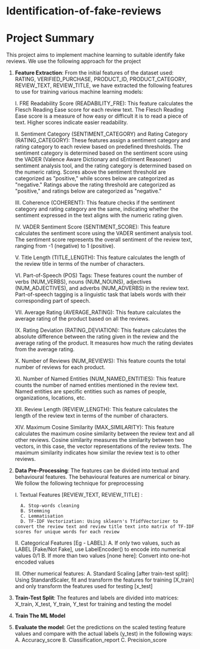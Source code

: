 # Identification-of-fake-reviews

# Project Summary
This project aims to implement machine learning to suitable identify fake reviews. We use the following approach for the project

1. __Feature Extraction__: From the initial features of the dataset used: RATING, VERIFIED_PURCHASE, PRODUCT_ID, PRODUCT_CATEGORY, REVIEW_TEXT, REVIEW_TITLE, we have extracted the following features to use for training various machine learning models:
   
     I.  FRE Readability Score (READABILITY_FRE): This feature calculates the Flesch Reading Ease score for each review text. The Flesch Reading Ease score is a measure of how easy or difficult it is to read a piece of text. Higher scores indicate easier readability.

      II.  Sentiment Category (SENTIMENT_CATEGORY) and Rating Category (RATING_CATEGORY): These features assign a sentiment category and rating category to each review based on predefined thresholds. The sentiment category is determined based on the sentiment score using the VADER (Valence Aware Dictionary and sEntiment Reasoner) sentiment analysis tool, and the rating category is determined based on the numeric rating. Scores above the sentiment threshold are categorized as "positive," while scores below are categorized as "negative." Ratings above the rating threshold are categorized as "positive," and ratings below are categorized as "negative."

      III. Coherence (COHERENT): This feature checks if the sentiment category and rating category are the same, indicating whether the sentiment expressed in the text aligns with the numeric rating given.

      IV. VADER Sentiment Score (SENTIMENT_SCORE): This feature calculates the sentiment score using the VADER sentiment analysis tool. The sentiment score represents the overall sentiment of the review text, ranging from -1 (negative) to 1 (positive).

      V. Title Length (TITLE_LENGTH): This feature calculates the length of the review title in terms of the number of characters.

      VI. Part-of-Speech (POS) Tags: These features count the number of verbs (NUM_VERBS), nouns (NUM_NOUNS), adjectives (NUM_ADJECTIVES), and adverbs (NUM_ADVERBS) in the review text. Part-of-speech tagging is a linguistic task that labels words with their corresponding part of speech.

      VII. Average Rating (AVERAGE_RATING): This feature calculates the average rating of the product based on all the reviews.

      IX. Rating Deviation (RATING_DEVIATION): This feature calculates the absolute difference between the rating given in the review and the average rating of the product. It measures how much the rating deviates from the average rating.

      X.  Number of Reviews (NUM_REVIEWS): This feature counts the total number of reviews for each product.

      XI. Number of Named Entities (NUM_NAMED_ENTITIES): This feature counts the number of named entities mentioned in the review text. Named entities are specific entities such as names of people, organizations, locations, etc.

      XII. Review Length (REVIEW_LENGTH): This feature calculates the length of the review text in terms of the number of characters.

      XIV. Maximum Cosine Similarity (MAX_SIMILARITY): This feature calculates the maximum cosine similarity between the review text and all other reviews. Cosine similarity measures the similarity between two vectors, in this case, the vector representations of the review texts. The maximum similarity indicates how similar the review text is to other reviews.

2. __Data Pre-Processing__: The features can be divided into textual and behavioural features. The behavioural features are numerical or binary. We follow the following technique for preprocessing
   
      I. Textual Features [REVIEW_TEXT, REVIEW_TITLE] :

         A. Stop-words cleaning
         B. Stemming
         C. Lemmatisation
         D. TF-IDF Vectorization: Using sklearn's TfidfVectorizer to convert the review text and review title text into matrix of TF-IDF scores for unique words for each review

     II. Categorical Features [Eg - LABEL]:
         A. If only two values, such as LABEL [Fake/Not Fake], use LabelEncoder() to encode into numerical values 0/1
         B. If more than two values [none here]: Convert into one-hot encoded values

     III. Other numerical features:
         A. Standard Scaling [after train-test split]: Using StandardScaler, fit and transform the features for training [X_train] and only transform the features used for testing [x_test]

3. __Train-Test Split__: The features and labels are divided into matrices: X_train, X_test, Y_train, Y_test for training and testing the model

4. __Train The ML Model__

5. __Evaluate the model__: Get the predictions on the scaled testing feature values and compare with the actual labels (y_test) in the following ways:
       A. Accuracy_score
       B. Classification_report
       C. Precision_score

     

